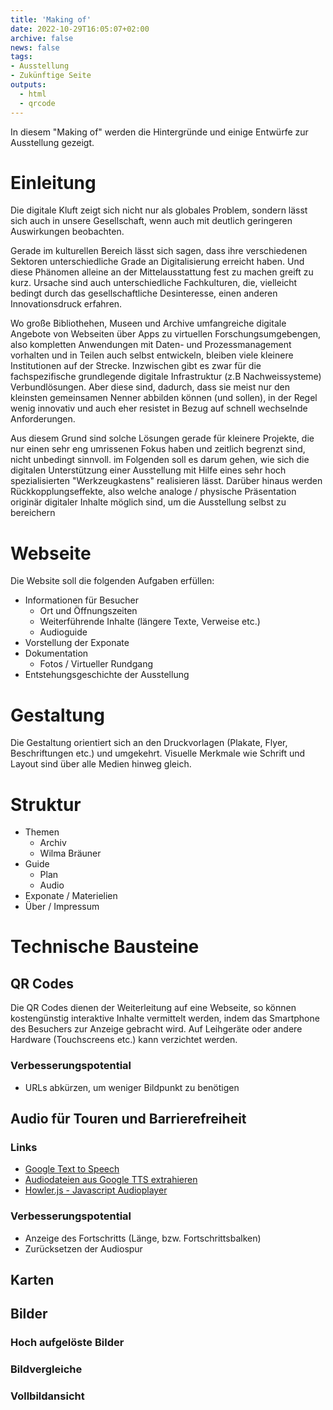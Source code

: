 ```yaml
---
title: 'Making of'
date: 2022-10-29T16:05:07+02:00
archive: false
news: false
tags:
- Ausstellung
- Zukünftige Seite
outputs:
  - html
  - qrcode
---
```


In diesem "Making of" werden die Hintergründe und einige Entwürfe zur Ausstellung gezeigt.

# Einleitung

Die digitale Kluft zeigt sich nicht nur als globales Problem, sondern lässt sich auch in unsere Gesellschaft, wenn auch mit deutlich geringeren Auswirkungen beobachten.

Gerade im kulturellen Bereich lässt sich sagen, dass ihre verschiedenen Sektoren unterschiedliche Grade an Digitalisierung erreicht haben. Und diese Phänomen alleine an der Mittelausstattung fest zu machen greift zu kurz. Ursache sind auch unterschiedliche Fachkulturen, die, vielleicht bedingt durch das gesellschaftliche Desinteresse, einen anderen Innovationsdruck erfahren.

Wo große Bibliothehen, Museen und Archive umfangreiche digitale Angebote von Webseiten über Apps zu virtuellen Forschungsumgebengen, also kompletten Anwendungen mit Daten- und Prozessmanagement vorhalten und in Teilen auch selbst entwickeln, bleiben viele kleinere Institutionen auf der Strecke. Inzwischen gibt es zwar für die fachspezifische grundlegende digitale Infrastruktur (z.B Nachweissysteme) Verbundlösungen. Aber diese sind, dadurch, dass sie meist nur den kleinsten gemeinsamen Nenner abbilden können (und sollen), in der Regel wenig innovativ und auch eher resistet in Bezug auf schnell wechselnde Anforderungen.

Aus diesem Grund sind solche Lösungen gerade für kleinere Projekte, die nur einen sehr eng umrissenen Fokus haben und zeitlich begrenzt sind, nicht unbedingt sinnvoll. im Folgenden soll es darum gehen, wie sich die digitalen Unterstützung einer Ausstellung mit Hilfe eines sehr hoch spezialisierten "Werkzeugkastens" realisieren lässt. Darüber hinaus werden Rückkopplungseffekte, also welche analoge / physische Präsentation originär digitaler Inhalte möglich sind, um die Ausstellung selbst zu bereichern

# Webseite

Die Website soll die folgenden Aufgaben erfüllen:
 * Informationen für Besucher
   * Ort und Öffnungszeiten
   * Weiterführende Inhalte (längere Texte, Verweise etc.)
   * Audioguide
 * Vorstellung der Exponate
 * Dokumentation
   * Fotos / Virtueller Rundgang
 * Entstehungsgeschichte der Ausstellung

# Gestaltung

Die Gestaltung orientiert sich an den Druckvorlagen (Plakate, Flyer, Beschriftungen etc.) und umgekehrt. Visuelle Merkmale wie Schrift und Layout sind über alle Medien hinweg gleich.

# Struktur

 * Themen
   * Archiv
   * Wilma Bräuner
 * Guide
   * Plan
   * Audio
 * Exponate / Materielien
 * Über / Impressum

# Technische Bausteine

## QR Codes

Die QR Codes dienen der Weiterleitung auf eine Webseite, so können kostengünstig interaktive Inhalte vermittelt werden, indem das Smartphone des Besuchers zur Anzeige gebracht wird. Auf Leihgeräte oder andere Hardware (Touchscreens etc.) kann verzichtet werden.

### Verbesserungspotential
 * URLs abkürzen, um weniger Bildpunkt zu benötigen

## Audio für Touren und Barrierefreiheit

### Links
 * [Google Text to Speech](https://cloud.google.com/text-to-speech)
 * [Audiodateien aus Google TTS extrahieren](https://superuser.com/a/1654611)
 * [Howler.js - Javascript Audioplayer](https://github.com/goldfire/howler.js)

### Verbesserungspotential
 * Anzeige des Fortschritts (Länge, bzw. Fortschrittsbalken)
 * Zurücksetzen der Audiospur

## Karten

## Bilder

### Hoch aufgelöste Bilder

### Bildvergleiche

### Vollbildansicht
